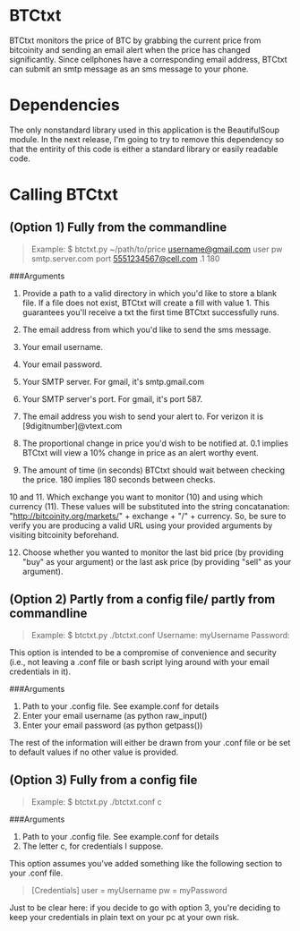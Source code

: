BTCtxt                        
===================================================== 

BTCtxt monitors the price of BTC by grabbing the current price from bitcoinity and sending an email alert when the price has changed significantly. Since cellphones have a corresponding email address, BTCtxt can submit an smtp message as an sms message to your phone.

Dependencies                     
======================================================

The only nonstandard library used in this application is the BeautifulSoup module. In the next release, I'm going to try to remove this dependency so that the entirity of this code is either a standard library or easily readable code. 


Calling BTCtxt                    
======================================================

(Option 1) Fully from the commandline
-----------------------------------------------------
>Example: 
>    $ btctxt.py ~/path/to/price username@gmail.com user pw smtp.server.com port 5551234567@cell.com .1 180

###Arguments
1. Provide a path to a valid directory in which you'd like to store a blank file. If a file does not exist, BTCtxt will create a fill with value 1. This guarantees you'll receive a txt the first time BTCtxt successfully runs.

2. The email address from which you'd like to send the sms message.

3. Your email username.

4. Your email password.

5. Your SMTP server. For gmail, it's smtp.gmail.com

6. Your SMTP server's port. For gmail, it's port 587.

7. The email address you wish to send your alert to. For verizon it is [9digitnumber]@vtext.com

8. The proportional change in price you'd wish to be notified at. 0.1 implies BTCtxt will view a 10% change in price as an alert worthy event.

9. The amount of time (in seconds) BTCtxt should wait between checking the price. 180 implies 180 seconds between checks.

10 and 11. Which exchange you want to monitor (10) and using which currency (11). These values will be substituted into the string concatanation:
"http://bitcoinity.org/markets/" + exchange + "/" + currency.
     So, be sure to verify you are producing a valid URL using your provided arguments by visiting      bitcoinity beforehand.

12. Choose whether you wanted to monitor the last bid price (by providing "buy" as your argument) or the last ask price (by providing "sell" as your argument).

(Option 2) Partly from a config file/ partly from commandline
-------------------------------------------------------------
> Example:
>    $ btctxt.py ./btctxt.conf
>    Username: myUsername
>    Password: 

This option is intended to be a compromise of convenience and security (i.e., not leaving a .conf file or bash script lying around with your email credentials in it).

###Arguments
1. Path to your .config file. See example.conf for details 
2. Enter your email username (as python raw_input()
3. Enter your email password (as python getpass())

The rest of the information will either be drawn from your .conf file or be set to default values if no other value is provided.

(Option 3) Fully from a config file
--------------------------------------------------------------
> Example:
>    $ btctxt.py ./btctxt.conf c

###Arguments
1. Path to your .config file. See example.conf for details
2. The letter c, for credentials I suppose.

This option assumes you've added something like the following 
section to your .conf file.

> [Credentials]
> user = myUsername
> pw = myPassword

Just to be clear here: if you decide to go with option 3, 
you're deciding to keep your credentials in plain text
on your pc at your own risk.







